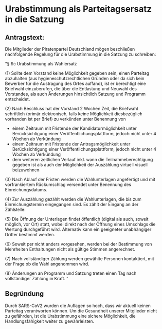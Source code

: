 # Urabstimmung als Parteitagsersatz in die Satzung

## Antragstext:
Die Mitglieder der Piratenpartei Deutschland mögen beschließen nachfolgende Regelung für die Urabstimmung in die Satzung zu schreiben:

"§ 9c Urabstimmung als Wahlersatz

(1) Sollte dem Vorstand keine Möglichkeit gegeben sein, einen Parteitag abzuhalten (aus hygieneschutzrechtlichen Gründen oder da sich kein Bewerber für die Austragung des Ortes auffand), ist er berechtigt eine Briefwahl einzuberufen, die über die Entlastung und Neuwahl des Vorstandes, als auch Änderungen hinsichtlich Satzung und Programm entscheidet.

(2) Nach Beschluss hat der Vorstand 2 Wochen Zeit, die Briefwahl schriftlich (primär elektronisch, falls keine Möglichkeit diesbezüglich vorhanden ist per Brief) zu verkünden unter Benennung von

* einem Zeitraum mit Fristende der Kandidaturmöglichkeit unter Berücksichtigung einer Veröffentlichungsplattform, jedoch nicht unter 4 Wochen ab Verkündung
* einem Zeitraum mit Fristende der Antragsmöglichkeit unter Berücksichtigung einer Veröffentlichungsplattform, jedoch nicht unter 4 Wochen ab Verkündung
* dem weiteren zeitlichen Verlauf inkl. wann die Teilnahmeberechtigung gegeben ist als auch der Möglichkeit der Auszählung virtuell visuell beizuwohnen

(3) Nach Ablauf der Fristen werden die Wahlunterlagen angefertigt und mit vorfrankiertem Rückumschlag versendet unter Benennung des Einreichungsdatums.

(4) Zur Auszählung gezählt werden die Wahlunterlagen, die bis zum Einreichungstermin eingegangen sind. Es zählt der Eingang an der Zählstelle.

(5) Die Öffnung der Unterlagen findet öffentlich (digital als auch, soweit möglich, vor Ort) statt, wobei direkt nach der Öffnung eines Umschlags die Wertung durchgeführt wird. Alternativ kann ein geeigneter unabhängiger Dritter bestimmt werden.

(6) Soweit per nicht anders vorgesehen, werden bei der Bestimmung von Mehrheiten Enthaltungen nicht als gültige Stimmen angerechnet.

(7) Nach vollständiger Zählung werden gewählte Personen kontaktiert, mit der Frage ob die Wahl angenommen wird.

(8) Änderungen an Programm und Satzung treten einen Tag nach vollständiger Zählung in Kraft.
"

## Begründung
Durch SARS-CoV2 wurden die Auflagen so hoch, dass wir aktuell keinen Parteitag verantworten können. Um die Gesundheit unserer Mitglieder nicht zu gefährden, ist die Urabstimmung eine sichere Möglichkeit, die Handlungsfähigkeit weiter zu gewährleisten.
